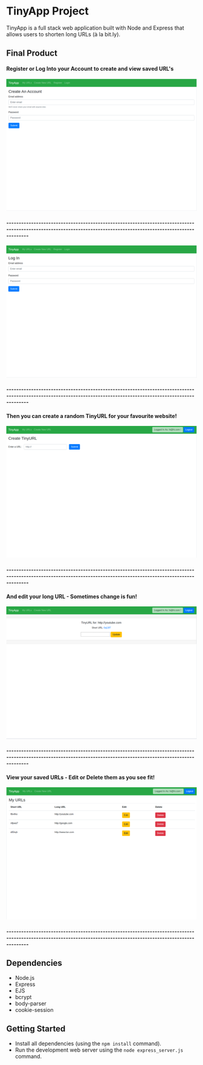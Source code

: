 # TinyApp Project

TinyApp is a full stack web application built with Node and Express that allows users to shorten long URLs (à la bit.ly).

## Final Product

#### Register or Log Into your Account to create and view saved URL's

!["Register or Log Into your Account to create and view saved URL's"](https://github.com/aaronpio/tinyapp/blob/master/docs/register-page.png?raw=true)

#### -----------------------------------------------------------------------------------------------------------------------------------------------------------------

!["Login"](https://github.com/aaronpio/tinyapp/blob/master/docs/login-page.png?raw=true)

#### -----------------------------------------------------------------------------------------------------------------------------------------------------------------

#### Then you can create a random TinyURL for your favourite website!

!["Then you can create a random TinyURL for your favourite website!"](https://github.com/aaronpio/tinyapp/blob/master/docs/create-tinyURL.png?raw=true)

#### -----------------------------------------------------------------------------------------------------------------------------------------------------------------

#### And edit your long URL - Sometimes change is fun!

!["You can edit your long URL - Sometimes change is fun!"](https://github.com/aaronpio/tinyapp/blob/master/docs/edit-longURL.png?raw=true)

#### -----------------------------------------------------------------------------------------------------------------------------------------------------------------

#### View your saved URLs - Edit or Delete them as you see fit!

!["View your saved URLs - Edit or Delete them as you see fit!"](https://github.com/aaronpio/tinyapp/blob/master/docs/urls-index-page.png?raw=true)

#### -----------------------------------------------------------------------------------------------------------------------------------------------------------------

## Dependencies

- Node.js
- Express
- EJS
- bcrypt
- body-parser
- cookie-session

## Getting Started

- Install all dependencies (using the `npm install` command).
- Run the development web server using the `node express_server.js` command.
